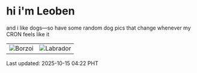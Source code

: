 # hi i'm Leoben

and i like dogs—so have some random dog pics that change whenever my CRON feels like it

|  |  |
|--------|----------|
| ![Borzoi](https://random-dog-vercel.vercel.app/api/random-borzoi?v=1760473333) | ![Labrador](https://random-dog-vercel.vercel.app/api/random-labrador?v=1760473333) |

Last updated: 2025-10-15 04:22 PHT
